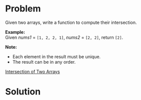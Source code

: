 
# Problem

Given two arrays, write a function to compute their intersection.

**Example:**  
Given _nums1_ = `[1, 2, 2, 1]`, _nums2_ = `[2, 2]`, return `[2]`.

**Note:**  

  * Each element in the result must be unique.
  * The result can be in any order.



[Intersection of Two Arrays](https://leetcode.com/problems/intersection-of-two-arrays)

# Solution



